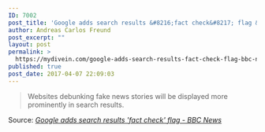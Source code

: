 ```yaml
---
ID: 7002
post_title: 'Google adds search results &#8216;fact check&#8217; flag &#8211; BBC News'
author: Andreas Carlos Freund
post_excerpt: ""
layout: post
permalink: >
  https://mydivein.com/google-adds-search-results-fact-check-flag-bbc-news/
published: true
post_date: 2017-04-07 22:09:03
---
```

<blockquote><a href="http://www.bbc.com/news/technology-39527644"><img class="alignnone size-full" src="https://mydivein.com/wp-content/uploads/2017/04/95504292_goog.jpg" alt="" /></a>Websites debunking fake news stories will be displayed more prominently in search results.</blockquote>
Source: <em><a href="http://www.bbc.com/news/technology-39527644">Google adds search results 'fact check' flag - BBC News</a></em>